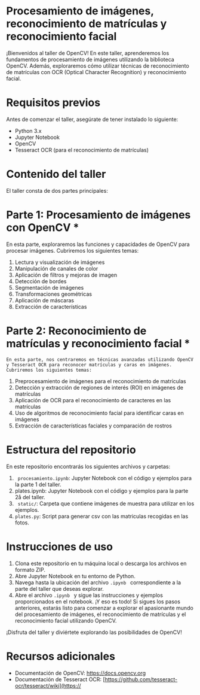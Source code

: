 # Procesamiento de imágenes, reconocimiento de matrículas y reconocimiento facial
¡Bienvenidos al taller de OpenCV! En este taller, aprenderemos los fundamentos de procesamiento de imágenes utilizando la biblioteca OpenCV. Además, exploraremos cómo utilizar técnicas de reconocimiento de matrículas con OCR (Optical Character Recognition) y reconocimiento facial.

 # Requisitos previos
Antes de comenzar el taller, asegúrate de tener instalado lo siguiente:

- Python 3.x
- Jupyter Notebook
- OpenCV
- Tesseract OCR (para el reconocimiento de matrículas)

 # Contenido del taller
El taller consta de dos partes principales:

 # Parte 1: Procesamiento de imágenes con OpenCV *

En esta parte, exploraremos las funciones y capacidades de OpenCV para procesar imágenes. Cubriremos los siguientes temas:

1. Lectura y visualización de imágenes
2.   Manipulación de canales de color
3.   Aplicación de filtros y mejoras de imagen
4.  Detección de bordes
5.   Segmentación de imágenes
6.   Transformaciones geométricas
7.  Aplicación de máscaras
8.  Extracción de características
 # Parte 2: Reconocimiento de matrículas y reconocimiento facial *
    En esta parte, nos centraremos en técnicas avanzadas utilizando OpenCV y Tesseract OCR para reconocer matrículas y caras en imágenes. Cubriremos los siguientes temas:

1. Preprocesamiento de imágenes para el reconocimiento de matrículas
2. Detección y extracción de regiones de interés (ROI) en imágenes de matrículas
3. Aplicación de OCR para el reconocimiento de caracteres en las matrículas
4. Uso de algoritmos de reconocimiento facial para identificar caras en imágenes
5. Extracción de características faciales y comparación de rostros
# Estructura del repositorio
En este repositorio encontrarás los siguientes archivos y carpetas:

1. ``` procesamiento.ipynb```: Jupyter Notebook con el código y ejemplos para la parte 1 del taller.
2. plates.ipynb: Jupyter Notebook con el código y ejemplos para la parte 2å del taller.
3. ``` static/```: Carpeta que contiene imágenes de muestra para utilizar en los ejemplos.
4. ```plates.py```: Script para generar csv con las matriculas recogidas en las fotos.
# Instrucciones de uso
1. Clona este repositorio en tu máquina local o descarga los archivos en formato ZIP.
2. Abre Jupyter Notebook en tu entorno de Python.
3. Navega hasta la ubicación del archivo ```.ipynb ``` correspondiente a la parte del taller que deseas explorar.
4. Abre el archivo ```.ipynb ```  y sigue las instrucciones y ejemplos proporcionados en el notebook.
¡Y eso es todo! Si sigues los pasos anteriores, estarás listo para comenzar a explorar el apasionante mundo del procesamiento de imágenes, el reconocimiento de matrículas y el reconocimiento facial utilizando OpenCV.

¡Disfruta del taller y diviértete explorando las posibilidades de OpenCV!

# Recursos adicionales
* Documentación de OpenCV: https://docs.opencv.org
* Documentación de Tesseract OCR: [https://github.com/tesseract-ocr/tesseract/wiki](https://